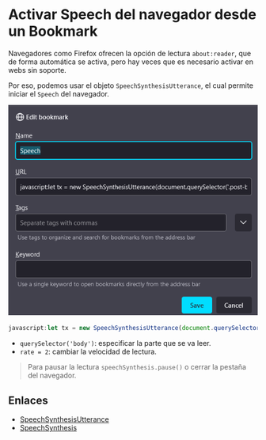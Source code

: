 # Activar Speech del navegador desde un Bookmark

Navegadores como Firefox ofrecen la opción de lectura `about:reader`,
que de forma automática se activa, pero hay veces que es necesario
activar en webs sin soporte.

Por eso, podemos usar el objeto `SpeechSynthesisUtterance`, el cual
permite iniciar el `Speech` del navegador.

![Firefox bookmark](./files/bookmark.png)

```js
javascript:let tx = new SpeechSynthesisUtterance(document.querySelector('body').innerText); tx.lang = speechSynthesis.getVoices()[1].lang; tx.voice = speechSynthesis.getVoices()[1]; tx.rate = 2; speechSynthesis.speak(tx);
```

* `querySelector('body')`: especificar la parte que se va leer.
* `rate = 2`: cambiar la velocidad de lectura.

> Para pausar la lectura `speechSynthesis.pause()` o cerrar la pestaña del navegador.

## Enlaces

* [SpeechSynthesisUtterance](https://developer.mozilla.org/en-US/docs/Web/API/SpeechSynthesisUtterance)
* [SpeechSynthesis](https://developer.mozilla.org/en-US/docs/Web/API/SpeechSynthesis)
